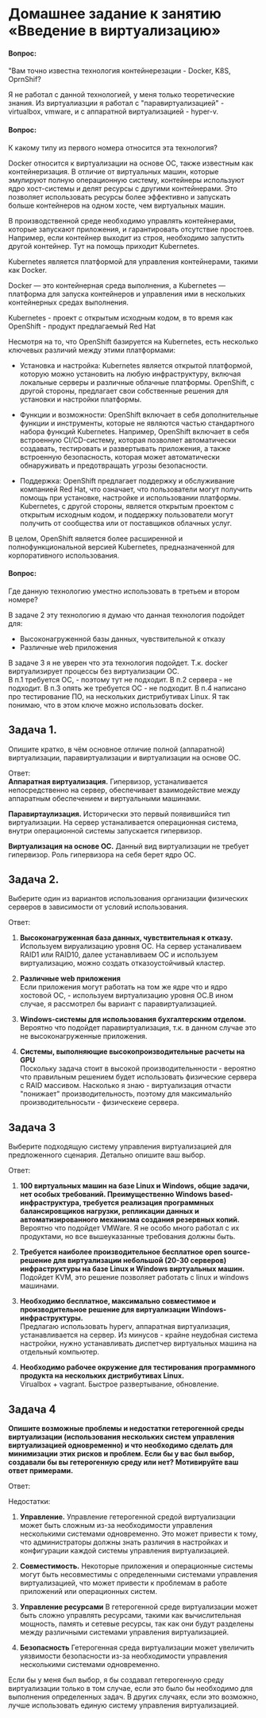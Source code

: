 # Домашнее задание к занятию «Введение в виртуализацию»

#### Вопрос:
"Вам точно известна технология контейнерезации - Docker, K8S, OprnShif?

Я не работал с данной технологией, у меня только теоретические знания. Из виртуалиазции я работал с "паравиртуализацией" - virtualbox, vmware, и с аппаратной виртуализацией - hyper-v. <br>

#### Вопрос:
К какому типу из первого номера относится эта технология?

Docker относится к виртуализации на основе ОС, также известным как контейнеризация. В отличие от виртуальных машин, которые эмулируют полную операционную систему, контейнеры используют ядро хост-системы и делят ресурсы с другими контейнерами. Это позволяет использовать ресурсы более эффективно и запускать больше контейнеров на одном хосте, чем виртуальных машин.

В производственной среде необходимо управлять контейнерами, которые запускают приложения, и гарантировать отсутствие простоев. Например, если контейнер выходит из строя, необходимо запустить другой контейнер. Тут на помощь приходит Kubernetes. <br>

Kubernetes является платформой для управления контейнерами, такими как Docker. <br>

Docker — это контейнерная среда выполнения, а Kubernetes — платформа для запуска контейнеров и управления ими в нескольких контейнерных средах выполнения. <br>

Kubernetes - проект с открытым исходным кодом, в то время как OpenShift - продукт предлагаемый Red Hat <br>

Несмотря на то, что OpenShift базируется на Kubernetes, есть несколько ключевых различий между этими платформами: <br>

- Установка и настройка: Kubernetes является открытой платформой, которую можно установить на любую инфраструктуру, включая локальные серверы и различные облачные платформы. OpenShift, с другой стороны, предлагает свои собственные решения для установки и настройки платформы.

- Функции и возможности: OpenShift включает в себя дополнительные функции и инструменты, которые не являются частью стандартного набора функций Kubernetes. Например, OpenShift включает в себя встроенную CI/CD-систему, которая позволяет автоматически создавать, тестировать и развертывать приложения, а также встроенную безопасность, которая может автоматически обнаруживать и предотвращать угрозы безопасности.

- Поддержка: OpenShift предлагает поддержку и обслуживание компанией Red Hat, что означает, что пользователи могут получить помощь при установке, настройке и использовании платформы. Kubernetes, с другой стороны, является открытым проектом с открытым исходным кодом, и поддержку пользователи могут получить от сообщества или от поставщиков облачных услуг.

В целом, OpenShift является более расширенной и полнофункциональной версией Kubernetes, предназначенной для корпоративного использования.


#### Вопрос:
Где данную технологию уместно использовать в третьем и втором номере?

В задаче 2 эту технологию я думаю что данная технология подойдет для:
- Высоконагруженной базы данных, чувствительной к отказу
- Различные web приложения

В задаче 3 я не уверен что эта технология подойдет. Т.к. docker виртуализирует процессы без виртуализации ОС.<br>
В п.1 требуется ОС, - поэтому тут не подходит.
В п.2 сервера - не подходит.
В п.3 опять же требуется ОС - не подходит.
В п.4 написано про тестирование ПО, на нескольких дистрибутивах Linux. Я так понимаю, что в этом ключе можно использовать docker.

## Задача 1. 
Опишите кратко, в чём основное отличие полной (аппаратной) виртуализации, паравиртуализации и виртуализации на основе ОС. <br>

Ответ: <br>
<b>Аппаратная виртуализация.</b> Гипервизор, устаналивается непосредственно на сервер, обеспечивает взаимодействие между аппаратным обеспечением и виртуальными машинами.<br>

<b>Паравиртаулизация.</b> Исторически это первый появившийся тип виртуализации. На сервер устаналивается операционная система, внутри операционной системы запускается гипервизор.

<b>Виртуализация на основе ОС.</b> Данный вид виртуализации не требует гипервизор. Роль гипервизора на себя берет ядро ОС.

## Задача 2. 
Выберите один из вариантов использования организации физических серверов в зависимости от условий использования. <br>

Ответ: <br>
1. <b> Высоконагруженная база данных, чувствительная к отказу.</b> <br> 
Используем вируализацию уровня ОС. На сервер устаналиваем RAID1 или RAID10, далее устанавливаем ОС и используем виртуализацию, можно создать отказоустойчивый кластер.

2. <b>Различные web приложения</b> <br>
Если приложения могут работать на том же ядре что и ядро хостовой ОС, - используем виртуализацию уровня ОС.В ином случае, я рассмотрел бы вариант с паравиртуализацией.

3. <b>Windows-системы для использования бухгалтерским отделом. </b><br>
Вероятно что подойдет паравиртуализация, т.к. в данном случае это не высоконагруженные приложения. 

4. <b> Системы, выполняющие высокопроизводительные расчеты на GPU </b> <br>
Поскольку задача стоит в высокой производительнности - вероятно что правильным решением будет использовать физические сервера с RAID массивом. Насколько я знаю - виртуализация отчасти "понижает" производительность, поэтому для максимальнйо производительносьти - физическеие сервера.

## Задача 3
Выберите подходящую систему управления виртуализацией для предложенного сценария. Детально опишите ваш выбор. <br>

Ответ: <br>

1. <b>100 виртуальных машин на базе Linux и Windows, общие задачи, нет особых требований. Преимущественно Windows based-инфраструктура, требуется реализация программных балансировщиков нагрузки, репликации данных и автоматизированного механизма создания резервных копий. </b><br>
Вероятно что подойдет VMWare. Я не особо много работал с их продуктами, но все вышеуказанные требования должны быть.


2. <b>Требуется наиболее производительное бесплатное open source-решение для виртуализации небольшой (20-30 серверов) инфраструктуры на базе Linux и Windows виртуальных машин. </b><br>
Подойдет KVM, это решение позволяет работать с linux и windows машинами.


3. <b>Необходимо бесплатное, максимально совместимое и производительное решение для виртуализации Windows-инфраструктуры. </b><br>
Предлагаю использовать hyperv, аппаратная виртуализация, устанавливается на сервер. Из минусов - крайне неудобная система настройки, нужно устанавливать диспетчер виртуальных машина на отдельный компьютер.

4. <b>Необходимо рабочее окружение для тестирования программного продукта на нескольких дистрибутивах Linux. </b><br>
Virualbox + vagrant. Быстрое развертывание, обновление.


## Задача 4
<b>Опишите возможные проблемы и недостатки гетерогенной среды виртуализации (использования нескольких систем управления виртуализацией одновременно) и что необходимо сделать для минимизации этих рисков и проблем. Если бы у вас был выбор, создавали бы вы гетерогенную среду или нет? Мотивируйте ваш ответ примерами. </b><br>

Ответ: <br>

Недостатки: <br>
1. <b>Управление.</b> Управление гетерогенной средой виртуализации может быть сложным из-за необходимости управления несколькими системами одновременно. Это может привести к тому, что администраторы должны знать различия в настройках и конфигурации каждой системы управления виртуализацией.
2. <b>Совместимость.</b> Некоторые приложения и операционные системы могут быть несовместимы с определенными системами управления виртуализацией, что может привести к проблемам в работе приложений или операционных систем.

3. <b>Управление ресурсами</b> В гетерогенной среде виртуализации может быть сложно управлять ресурсами, такими как вычислительная мощность, память и сетевые ресурсы, так как они будут разделены между различными системами управления виртуализацией.

4. <b>Безопасность</b> Гетерогенная среда виртуализации может увеличить уязвимости безопасности из-за необходимости управления несколькими системами одновременно.

Если бы у меня был выбор, я бы создавал гетерогенную среду виртуализации только в том случае, если это было бы необходимо для выполнения определенных задач. В других случаях, если это возможно, лучше использовать единую систему управления виртуализацией.



